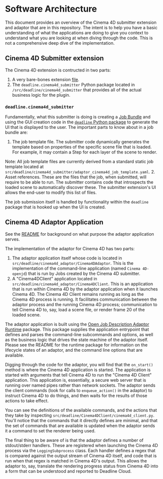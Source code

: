 # Software Architecture

This document provides an overview of the Cinema 4D submitter extension and adaptor that are in this repository.
The intent is to help you have a basic understanding of what the applications are doing to give you context to understand what you are looking at when diving through the code. This is not a comprehensive deep dive of the implementation.

## Cinema 4D Submitter extension

The Cinema 4D extension is contructed in two parts:
1. A very bare-bones extension [file](https://github.com/aws-deadline/deadline-cloud-for-cinema-4d/blob/mainline/deadline_cloud_extension/DeadlineCloud.pyp). 
2. The `deadline.cinema4d_submitter` Python package located in `/src/deadline/cinema4d_submitter` that provides all of the actual business logic for the plugin.

### `deadline.cinema4d_submitter`

Fundamentally, what this submitter is doing is creating a [Job Bundle](https://docs.aws.amazon.com/deadline-cloud/latest/developerguide/build-job-bundle.html)
and using the GUI creation code in the [`deadline` Python package](https://pypi.org/project/deadline/) to generate the UI that is displayed to the user. The important parts to know about in a job bundle are:

1. The job template file. The submitter code dynamically generates the template based on properties of the specific scene file that is loaded. For example, it may contain a Step for each layer of the scene to render.

Note: All job template files are currently derived from a standard static job template located at
   `src/deadline/cinema4d_submitter/adaptor_cinema4d_job_template.yaml`.
2. Asset references. These are the files that the job, when submitted, will require to be able to run. The submitter contains code that introspects the loaded scene to automatically discover these. The submitter extension's UI allows the end-user to modify this list of files.

The job submission itself is handled by functionality within the `deadline` package that is hooked up when the UI is created.

## Cinema 4D Adaptor Application

See the [README](../README.md#Adaptor) for background on what purpose the adaptor application serves.

The implementation of the adaptor for Cinema 4D has two parts:

1. The adaptor application itself whose code is located in `src/deadline/cinema4d_adaptor/Cinema4DAdaptor`. This is the implementation of the command-line application (named `Cinema 4D-openjd`) that is run by Jobs created by the Cinema 4D submitter.
2. A "Cinema4DClient" application located in `src/deadline/cinema4d_adaptor/Cinema4DClient`. This is an application that is run within Cinema 4D by the adaptor application when it launches Cinema 4D. The Cinema 4D Client remains running as long as the Cinema 4D process is running. It facilitates communication between the adaptor process and the running Cinema 4D process; communication to tell Cinema 4D to, say, load a scene file, or render frame 20 of the loaded scene.

The adaptor application is built using the [Open Job Description Adaptor Runtime](https://github.com/OpenJobDescription/openjd-adaptor-runtime-for-python) package. This package supplies the application entrypoint that defines and parses the command-line subcommands and options, as well as the business logic that drives the state machine of the adaptor itself. Please see the README for the runtime package for information on the lifecycle states of an adaptor, and the command line options that are available. 

Digging through the code for the adaptor, you will find that the `on_start()` method is where the Cinema 4D application is started.
The application is started with arguments that tell Cinema 4D to run the "Cinema 4D Client" application. This application is, essentially, a secure web server that is running over named pipes rather than network sockets. The adaptor sends the client commands (look for calls to `enqueue_action()` in the adaptor) to instruct Cinema 4D to do things, and then waits for the results of those actions to take effect. 

You can see the definitions of the available commands, and the actions that they take by inspecting `src/deadline/Cinema4DClient/cinema4d_client.py`. You'll notice that the commands that it directly defines are minimal, and that the set of commands that are available is updated when the adaptor sends it a command to set the renderer being used.

The final thing to be aware of is that the adaptor defines a number of stdout/stderr handlers. These are registered when launching the Cinema 4D process via the `LoggingSubprocess` class. Each handler defines a regex that is compared against the output stream of Cinema 4D itself, and code that is run when that regex is matched in Cinema 4D's output. This allows the adaptor to, say, translate the rendering progress status from Cinema 4D into a form that can be understood and reported to Deadline Cloud.